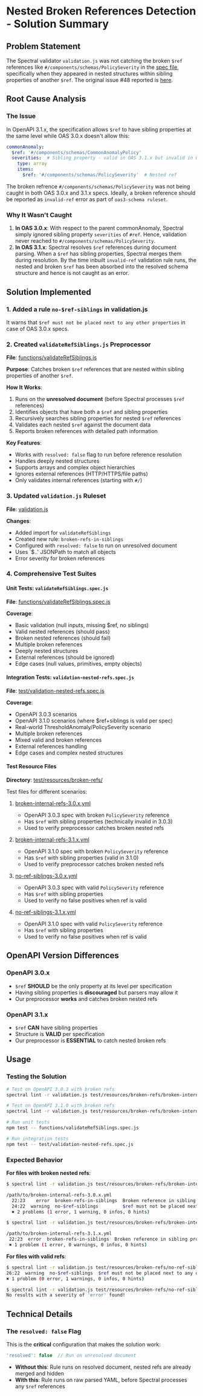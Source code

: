 # Nested Broken References Detection - Solution Summary

## Problem Statement

The Spectral validator `validation.js` was not catching the broken `$ref` references like `#/components/schemas/PolicySeverity` in the [spec file](/test/resources/broken-refs/broken-internal-refs-3.0.x.yml), specifically when they appeared in nested structures within sibling properties of another `$ref`.
The original issue #48 reported is [here](https://wwwin-github.cisco.com/DevNet/api-insights-support/issues/48). 

## Root Cause Analysis

### The Issue

In OpenAPI 3.1.x, the specification allows `$ref` to have sibling properties at the same level while OAS 3.0.x doesn't allow this:

```yaml
commonAnomaly:
  $ref: '#/components/schemas/CommonAnomalyPolicy'
  severities:  # Sibling property - valid in OAS 3.1.x but invalid in OAS 3.0.x and are genrally ignored by toolings
    type: array
    items:
      $ref: '#/components/schemas/PolicySeverity'  # Nested ref
```
The broken refrence `#/components/schemas/PolicySeverity` was not being caught in both OAS 3.0.x and 3.1.x specs. Ideally, a broken reference should be reported as `invalid-ref` error as part of `oas3-schema ruleset`.

### Why It Wasn't Caught

1. **In OAS 3.0.x**: With respect to the parent commonAnomaly, Spectral simply ignored sibling property `severities` of `#ref`. Hence, validation never reached to `#/components/schemas/PolicySeverity`.
2. **In OAS 3.1.x**: Spectral resolves `$ref` references during document parsing. When a `$ref` has sibling properties, Spectral merges them during resolution. By the time inbuilt `invalid-ref` validation rule runs, the nested and broken `$ref` has been absorbed into the resolved schema structure and hence is not caught as an error.

## Solution Implemented

### 1. Added a rule `no-$ref-siblings` in validation.js 
It warns that `$ref must not be placed next to any other properties` in case of OAS 3.0.x specs.

### 2. Created `validateRefSiblings.js` Preprocessor

**File**: [functions/validateRefSiblings.js](/functions/validateRefSiblings.js)

**Purpose**: Catches broken `$ref` references that are nested within sibling properties of another `$ref`.

**How It Works**:
1. Runs on the **unresolved document** (before Spectral processes `$ref` references)
2. Identifies objects that have both a `$ref` and sibling properties
3. Recursively searches sibling properties for nested `$ref` references
4. Validates each nested `$ref` against the document data
5. Reports broken references with detailed path information

**Key Features**:
- Works with `resolved: false` flag to run before reference resolution
- Handles deeply nested structures
- Supports arrays and complex object hierarchies
- Ignores external references (HTTP/HTTPS/file paths)
- Only validates internal references (starting with `#/`)

### 3. Updated `validation.js` Ruleset

**File**: [validation.js](/validation.js) 

**Changes**:
- Added import for `validateRefSiblings`
- Created new rule: `broken-refs-in-siblings`
- Configured with `resolved: false` to run on unresolved document
- Uses `$..' JSONPath to match all objects
- Error severity for broken references


### 4. Comprehensive Test Suites

#### Unit Tests: `validateRefSiblings.spec.js`

**File**: [functions/validateRefSiblings.spec.js](/functions/validateRefSiblings.spec.js)

**Coverage**:
- Basic validation (null inputs, missing $ref, no siblings)
- Valid nested references (should pass)
- Broken nested references (should fail)
- Multiple broken references
- Deeply nested structures
- External references (should be ignored)
- Edge cases (null values, primitives, empty objects)

#### Integration Tests: `validation-nested-refs.spec.js`

**File**: [test/validation-nested-refs.spec.js](/test/validation-nested-refs.spec.js)

**Coverage**:
- OpenAPI 3.0.3 scenarios
- OpenAPI 3.1.0 scenarios (where $ref+siblings is valid per spec)
- Real-world ThresholdAnomaly/PolicySeverity scenario
- Multiple broken references
- Mixed valid and broken references
- External references handling
- Edge cases and complex nested structures


#### Test Resource Files

**Directory**: [test/resources/broken-refs/](/test/resources/broken-refs/)

Test files for different scenarios:

1. [broken-internal-refs-3.0.x.yml](/test/resources/broken-refs/broken-internal-refs-3.0.x.yml)
   - OpenAPI 3.0.3 spec with broken `PolicySeverity` reference
   - Has `$ref` with sibling properties (technically invalid in 3.0.3)
   - Used to verify preprocessor catches broken nested refs

2. [broken-internal-refs-3.1.x.yml](/test/resources/broken-refs/broken-internal-refs-3.1.x.yml)
   - OpenAPI 3.1.0 spec with broken `PolicySeverity` reference
   - Has `$ref` with sibling properties (valid in 3.1.0)
   - Used to verify preprocessor catches broken nested refs

3. [no-ref-siblings-3.0.x.yml](/test/resources/broken-refs/no-ref-siblings-3.0.x.yml)
   - OpenAPI 3.0.3 spec with valid `PolicySeverity` reference
   - Has `$ref` with sibling properties
   - Used to verify no false positives when ref is valid

4. [no-ref-siblings-3.1.x.yml](/test/resources/broken-refs/no-ref-siblings-3.1.x.yml)
   - OpenAPI 3.1.0 spec with valid `PolicySeverity` reference
   - Has `$ref` with sibling properties
   - Used to verify no false positives when ref is valid


## OpenAPI Version Differences

### OpenAPI 3.0.x

- `$ref` **SHOULD** be the only property at its level per specification
- Having sibling properties is **discouraged** but parsers may allow it
- Our preprocessor **works** and catches broken nested refs

### OpenAPI 3.1.x

- `$ref` **CAN** have sibling properties 
- Structure is **VALID** per specification
- Our preprocessor is **ESSENTIAL** to catch nested broken refs

## Usage

### Testing the Solution

```bash
# Test on OpenAPI 3.0.3 with broken refs
spectral lint -r validation.js test/resources/broken-refs/broken-internal-refs-3.0.x.yml

# Test on OpenAPI 3.1.0 with broken refs
spectral lint -r validation.js test/resources/broken-refs/broken-internal-refs-3.1.x.yml

# Run unit tests
npm test -- functions/validateRefSiblings.spec.js

# Run integration tests
npm test -- test/validation-nested-refs.spec.js
```

### Expected Behavior

**For files with broken nested refs**:
```bash
$ spectral lint -r validation.js test/resources/broken-refs/broken-internal-refs-3.0.x.yml

/path/to/broken-internal-refs-3.0.x.yml
  22:23    error  broken-refs-in-siblings  Broken reference in sibling property 'severities.items.$ref': #/components/schemas/PolicySeverity  components.schemas.TestSchema.properties.commonAnomaly
  24:22  warning  no-$ref-siblings         $ref must not be placed next to any other properties                                               components.schemas.TestSchema.properties.commonAnomaly.severities
  ✖ 2 problems (1 error, 1 warning, 0 infos, 0 hints)
```
```bash
$ spectral lint -r validation.js test/resources/broken-refs/broken-internal-refs-3.1.x.yml

/path/to/broken-internal-refs-3.1.x.yml
 22:23  error  broken-refs-in-siblings  Broken reference in sibling property 'severities.items.$ref': #/components/schemas/PolicySeverity
 ✖ 1 problem (1 error, 0 warnings, 0 infos, 0 hints)
```

**For files with valid refs**:
```bash
$ spectral lint -r validation.js test/resources/broken-refs/no-ref-siblings-3.0.x.yml
26:22  warning  no-$ref-siblings  $ref must not be placed next to any other properties  components.schemas.TestSchema.properties.commonAnomaly.severities
✖ 1 problem (0 error, 1 warnings, 0 infos, 0 hints)
```
```bash
$ spectral lint -r validation.js test/resources/broken-refs/no-ref-siblings-3.0.x.yml
No results with a severity of 'error' found!
```

## Technical Details

### The `resolved: false` Flag

This is the **critical** configuration that makes the solution work:

```javascript
'resolved': false  // Run on unresolved document
```

- **Without this**: Rule runs on resolved document, nested refs are already merged and hidden
- **With this**: Rule runs on raw parsed YAML, before Spectral processes any `$ref` references
